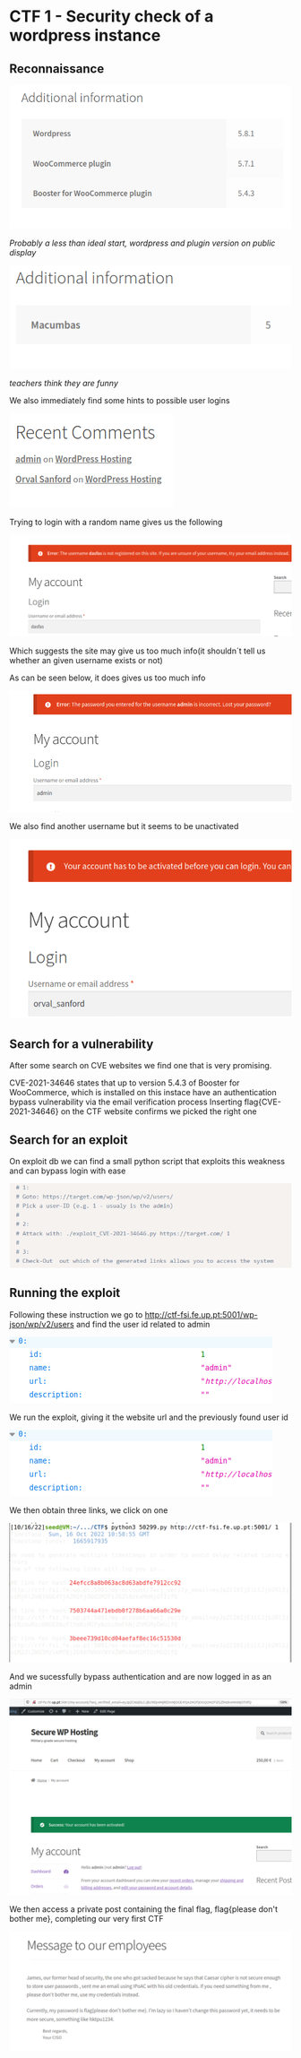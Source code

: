 # CTF 1 - Security check of a wordpress instance 

## Reconnaissance

![alt text](https://github.com/ICWeiner/FEUP-FSI/blob/main/imgs/ctf1img1.PNG "Title")

*Probably a less than ideal start, wordpress and plugin version on public display*

![alt text](https://github.com/ICWeiner/FEUP-FSI/blob/main/imgs/ctf1img2.PNG "Title")

*teachers think they are funny*

We also immediately find some hints to possible user logins

![alt text](https://github.com/ICWeiner/FEUP-FSI/blob/main/imgs/ctf1img3.PNG "Title")

Trying to login with a random name gives us the following

![alt text](https://github.com/ICWeiner/FEUP-FSI/blob/main/imgs/ctf1img4.PNG "Title")

Which suggests the site may give us too much info(it shouldn´t tell us whether an given username exists or not)

As can be seen below, it does gives us too much info

![alt text](https://github.com/ICWeiner/FEUP-FSI/blob/main/imgs/ctf1img5.PNG "Title")

We also find another username but it seems to be unactivated

![alt text](https://github.com/ICWeiner/FEUP-FSI/blob/main/imgs/ctf1img6.PNG "Title")

## Search for a vulnerability

After some search on CVE websites we find one that is very promising.

CVE-2021-34646 states that up to version 5.4.3 of Booster for WooCommerce, which is installed on this instace have an authentication bypass vulnerability via the email verification process
Inserting flag{CVE-2021-34646} on the CTF website confirms we picked the right one

## Search for an exploit

On exploit db we can find a small python script that exploits this weakness and can bypass login with ease

![alt text](https://github.com/ICWeiner/FEUP-FSI/blob/main/imgs/ctf1img7.PNG "Title")

## Running the exploit

Following these instruction we go to http://ctf-fsi.fe.up.pt:5001/wp-json/wp/v2/users and find the user id related to admin

![alt text](https://github.com/ICWeiner/FEUP-FSI/blob/main/imgs/ctf1img8.PNG "Title")

We run the exploit, giving it the website url and the previously found user id

![alt text](https://github.com/ICWeiner/FEUP-FSI/blob/main/imgs/ctf1img8.PNG "Title")

We then obtain three links, we click on one

![alt text](https://github.com/ICWeiner/FEUP-FSI/blob/main/imgs/ctf1img9.PNG "Title")

And we sucessfully bypass authentication and are now logged in as an admin 


![alt text](https://github.com/ICWeiner/FEUP-FSI/blob/main/imgs/ctf1img10.PNG "Title")

We then access a private post containing the final flag, flag{please don't bother me}, completing our very first CTF

![alt text](https://github.com/ICWeiner/FEUP-FSI/blob/main/imgs/ctf1img11.PNG "Title")
